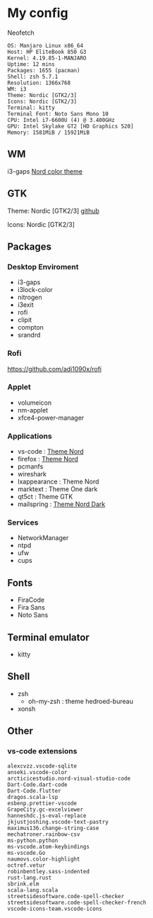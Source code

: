 # My config

Neofetch

```
OS: Manjaro Linux x86_64 
Host: HP EliteBook 850 G3 
Kernel: 4.19.85-1-MANJARO 
Uptime: 12 mins 
Packages: 1655 (pacman) 
Shell: zsh 5.7.1 
Resolution: 1366x768 
WM: i3 
Theme: Nordic [GTK2/3] 
Icons: Nordic [GTK2/3] 
Terminal: kitty 
Terminal Font: Noto Sans Mono 10 
CPU: Intel i7-6600U (4) @ 3.400GHz 
GPU: Intel Skylake GT2 [HD Graphics 520] 
Memory: 1581MiB / 15921MiB 
```

## WM

i3-gaps
[Nord color theme](https://www.nordtheme.com/)

## GTK

Theme: Nordic [GTK2/3] 
[github](https://github.com/EliverLara/Nordic)

Icons: Nordic [GTK2/3]


## Packages

### Desktop Enviroment

- i3-gaps
- i3lock-color
- nitrogen
- i3exit
- rofi
- clipit
- compton
- srandrd

### Rofi

https://github.com/adi1090x/rofi

### Applet

- volumeicon
- nm-applet
- xfce4-power-manager

### Applications

- vs-code : [Theme Nord](https://github.com/arcticicestudio/nord-visual-studio-code)
- firefox : [Theme Nord](https://addons.mozilla.org/en-US/firefox/addon/nord-theme/)
- pcmanfs
- wireshark
- lxappearance : Theme Nord
- marktext : Theme One dark
- qt5ct : Theme GTK
- mailspring : [Theme Nord Dark](https://github.com/ricci/Mailspring-Theme-nord-dark)

### Services

- NetworkManager
- ntpd
- ufw
- cups

## Fonts

- FiraCode
- Fira Sans
- Noto Sans

## Terminal emulator

- kitty

## Shell

- zsh
    + oh-my-zsh : theme hedroed-bureau
- xonsh


## Other

### vs-code extensions

```
alexcvzz.vscode-sqlite
anseki.vscode-color
arcticicestudio.nord-visual-studio-code
Dart-Code.dart-code
Dart-Code.flutter
dragos.scala-lsp
esbenp.prettier-vscode
GrapeCity.gc-excelviewer
hanneshdc.js-eval-replace
jkjustjoshing.vscode-text-pastry
maximus136.change-string-case
mechatroner.rainbow-csv
ms-python.python
ms-vscode.atom-keybindings
ms-vscode.Go
naumovs.color-highlight
octref.vetur
robinbentley.sass-indented
rust-lang.rust
sbrink.elm
scala-lang.scala
streetsidesoftware.code-spell-checker
streetsidesoftware.code-spell-checker-french
vscode-icons-team.vscode-icons
```
